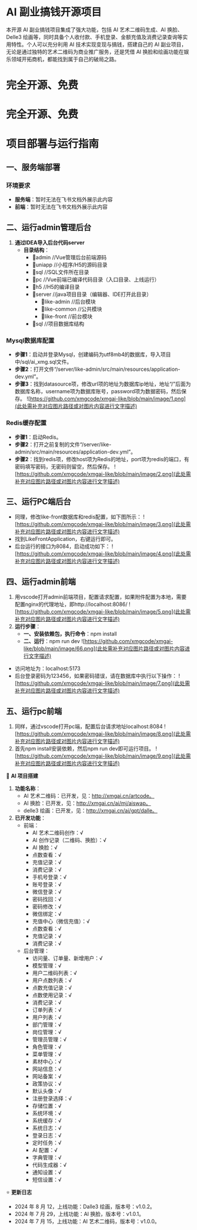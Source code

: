 # AI 副业搞钱开源项目

本开源 AI 副业搞钱项目集成了强大功能，包括 AI 艺术二维码生成、AI 换脸、Delle3 绘画等，同时具备个人收付款、手机登录、金额充值及消费记录查询等实用特性。个人可以充分利用 AI 技术实现变现与搞钱，搭建自己的 AI 副业项目，无论是通过独特的艺术二维码为商业推广服务，还是凭借 AI 换脸和绘画功能在娱乐领域开拓商机，都能找到属于自己的破局之路。

# 完全开源、免费


# 完全开源、免费


# 项目部署与运行指南

## 一、服务端部署
### 环境要求
- **服务端**：暂时无法在飞书文档外展示此内容
- **前端**：暂时无法在飞书文档外展示此内容

## 二、运行admin管理后台
1. **通过IDEA导入后台代码server**
    - **目录结构**：
        - 📂admin //Vue管理后台前端源码
        - 📂uniapp //小程序/H5的源码目录
        - 📂sql //SQL文件所在目录
        - 📂pc //Vue前端已编译代码目录（入口目录、上线运行）
        - 📂h5 //H5的编译目录
        - 📂server //java项目目录（编辑器、IDE打开此目录）
            - 📂like-admin //后台模块
            - 📂like-common //公共模块
            - 📂like-front //前台模块
        - 📂sql //项目数据库结构

### Mysql数据库配置
- **步骤1**：启动并登录Mysql，创建编码为utf8mb4的数据库，导入项目中/sql/ai_xmg.sql文件。
- **步骤2**：打开文件“/server/like-admin/src/main/resources/application-dev.yml”。
- **步骤3**：找到datasource项，修改url项的地址为数据库ip地址，地址“/”后面为数据库名称，username项为数据库账号，password项为数据密码，然后保存。 
![https://github.com/xmgcode/xmgai-like/blob/main/image/1.png](此处需补充对应图片路径或对图片内容进行文字描述)


### Redis缓存配置
- **步骤1**：启动Redis。
- **步骤2**：打开之前复制的文件“/server/like-admin/src/main/resources/application-dev.yml”。
- **步骤2**：找到redis项，修改host项为Redis的地址，port项为redis的端口，有密码填写密码，无密码则留空，然后保存。 
![https://github.com/xmgcode/xmgai-like/blob/main/image/2.png](此处需补充对应图片路径或对图片内容进行文字描述)

## 三、运行PC端后台
- 同理，修改like-front数据库和redis配置，如下图所示：
![https://github.com/xmgcode/xmgai-like/blob/main/image/3.png](此处需补充对应图片路径或对图片内容进行文字描述)
- 找到LikeFrontApplication，右键运行即可。
- 后台运行的接口为8084，启动成功如下：
![https://github.com/xmgcode/xmgai-like/blob/main/image/4.png](此处需补充对应图片路径或对图片内容进行文字描述)

## 四、运行admin前端
1. 用vscode打开admin前端项目，配置请求配置，如果附件配置为本地，需要配置nginx的代理地址，即http://localhost:8086/
![https://github.com/xmgcode/xmgai-like/blob/main/image/5.png](此处需补充对应图片路径或对图片内容进行文字描述)
2. **运行步骤**：
    - **一、安装依赖包，执行命令**：npm install
    - **二、运行**：npm run dev
![https://github.com/xmgcode/xmgai-like/blob/main/image/66.png](此处需补充对应图片路径或对图片内容进行文字描述)
- 访问地址为：localhost:5173
- 后台登录密码为123456，如果密码错误，请在数据库中执行以下操作：
![https://github.com/xmgcode/xmgai-like/blob/main/image/7.png](此处需补充对应图片路径或对图片内容进行文字描述)

## 五、运行pc前端
1. 同样，通过vscode打开pc端，配置后台请求地址localhost:8084
![https://github.com/xmgcode/xmgai-like/blob/main/image/8.png](此处需补充对应图片路径或对图片内容进行文字描述)
2. 首先npm install安装依赖，然后npm run dev即可运行项目。
![https://github.com/xmgcode/xmgai-like/blob/main/image/9.png](此处需补充对应图片路径或对图片内容进行文字描述)







🎯 **AI 项目搭建**
1. **功能名称**：
    - AI 艺术二维码：已开发，见：http://xmgai.cn/artcode。
    - AI 换脸：已开发，见：http://xmgai.cn/ai/mj/aiswap。
    - delle3 绘画：已开发，见：http://xmgai.cn/ai/gpt/dalle。
2. **已开发功能**：
    - 前端：
        - AI 艺术二维码创作：√
        - AI 创作记录（二维码、换脸）：√
        - AI 换脸：√
        - 点数查看：√
        - 充值记录：√
        - 消费记录：√
        - 手机号登录：√
        - 账号登录：√
        - 微信登录：√
        - 密码找回：√
        - 密码修改：√
        - 微信绑定：√
        - 充值中心（微信充值）：√
        - 点数查看：√
        - 充值记录：√
        - 消费记录：√
    - 后台管理：
        - 访问量、订单量、新增用户：√
        - 模型管理：√
        - 用户二维码列表：√
        - 用户点数列表：√
        - 点数充值记录：√
        - 点数使用记录：√
        - 消费记录：√
        - 订单列表：√
        - 用户列表：√
        - 部门管理：√
        - 岗位管理：√
        - 管理员管理：√
        - 角色管理：√
        - 菜单管理：√
        - 素材中心：√
        - 网站信息：√
        - 网站备案：√
        - 政策协议：√
        - 默认头像：√
        - 注册登录选择：√
        - 存储位置：√
        - 系统环境：√
        - 系统缓存：√
        - 系统日志：√
        - 登录日志：√
        - 定时任务：√
        - AI 配置：√
        - 字典管理：√
        - 代码生成器：√
        - 通知设置：√
        - 短信设置：√

⭐️ **更新日志**
- 2024 年 8 月 12，上线功能：Dalle3 绘画，版本号：v1.0.2。
- 2024 年 7 月 29，上线功能：AI 换脸，版本号：v1.0.1。
- 2024 年 7 月 15，上线功能：AI 艺术二维码，版本号：v1.0.0。